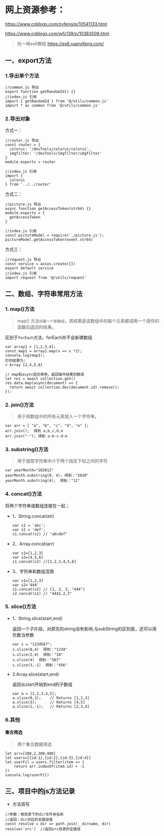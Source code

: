 # 网上资源参考：
https://www.cnblogs.com/zyfeng/p/10541133.html

https://www.cnblogs.com/wfc139/p/10383509.html

>阮一峰es6教程
https://es6.ruanyifeng.com/

## 一、export方法
### 1.导出单个方法
```
//common.js 导出
export function getRandomId() {}
//index.js 引用
import { getRandomId } from '@/utils/common.js'
import * as common from '@/utils/common.js'
```
### 2.导出对象
方式一：
```
//router.js 导出
const router = {
  colorui: '/devTools/colorui/colorui',
  imgfilter: '/devTools/imgfilter/imgfilter'
}
module.exports = router

//index.js 引用
import {
  colorui
} from '../../router'
```
方式二：
```
//picture.js 导出
async function getAccessToken(str64) {}
module.exports = {
  getAccessToken
}

//index.js 引用
const pictureModel = require('./picture.js');
pictureModel.getAccessToken(event.str64)
```
方式三：
```
//request.js 导出
const service = axios.create({})
export default service
//index.js 引用
import request from '@/utils/request'
```


## 二、数组、字符串常用方法
### 1. map()方法
> map() 方法`创建一个新数组`，其结果是该数组中的每个元素都调用一个提供的函数后返回的结果。

区别于`forEach`方法，forEach并不会新建数组

```
var array1 = [1,2,3,4];
const map1 = array1.map(x => x *2);
console.log(map1);
打印结果为:
> Array [2,4,5,8]
```

```
// map和async组合使用，返回操作结果的数组
let res = await collection.get()
res.data.map(async(document) => {
  return await collection.doc(document.id).remove();
});
```

### 2. join()方法
> 用于把数组中的所有元素放入一个字符串。
```
var arr = [ "a", "b", "c", "d", "e" ];
arr.join();  得到 a,b,c,d,e
arr.join("-"); 得到 a-b-c-d-e
```

### 3. substring()方法
> 用于提取字符串中介于两个指定下标之间的字符
```
var yearMonth="202012"
yearMonth.substring(0, 4); 得到："2020"
yearMonth.substring(4);  得到："12"
```

### 4. concat()方法
将两个字符串或数组连接在一起；

* 1、String.concat(str)
	```
	var s1 = 'abc';
	var s2 = 'def';
	s1.concat(s2) // "abcdef"
	```
* 2、Array.concat(arr)
	```
	var s1=[1,2,3]
	var s2=[4,5,6]
	s1.concat(s2) //[1,2,3,4,5,6]
	```
* 3、字符串和数组混用
	```
	var s1=[1,2,3]
	var s2='444'
	s1.concat(s2) // [1, 2, 3, "444"]
	s2.concat(s1) // "4441,2,3"
	```

### 5. slice()方法
* 1、String.slice(start,end)

	返回一个子片段，对原先的string没有影响,与subString的区别是，还可以用负数当参数
	```
	var s = "1234567";
	s.slice(0,4)  得到："1234"
	s.slice(2,4)  得到："34"
	s.slice(4)  得到："567"
	s.slice(3,-1)  得到："456"
	```
* 2.Array.slice(start,end)
	
	返回从start开始到end的子数组
	```
	var a = [1,2,3,4,5];
	a.slice(0,3);    // Returns [1,2,3]
	a.slice(3);      // Returns [4,5]
	a.slice(1,-1);   // Returns [2,3,4]
	```


### 6.其他
#### 集合筛选

> 两个集合数据筛选
```
let arr=[100,2,300,400]
let users=[{id:1},{id:2},{id:3},{id:4}]
let userFil = users.filter(item => {
	return arr.indexOf(item.id) > -1
})
console.log(userFil)
```

## 三、项目中的js方法记录
* 方法简写
```
//参数：根目录下的dir文件夹名称
//返回：dir对应的全路径值
const resolve = dir => path.join(__dirname, dir)
resolve('src')  //返回src目录的全路径
```

